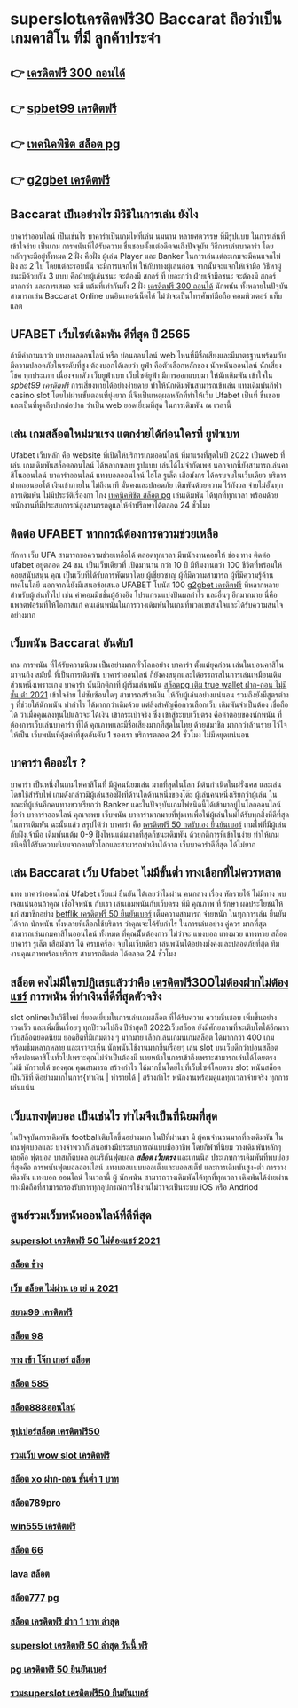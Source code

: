 # superslotเครดิตฟรี30  Baccarat  ถือว่าเป็นเกมคาสิโน ที่มี  ลูกค้าประจำ 

## 👉 [เครดิตฟรี 300 ถอนได้](https://mabet.net/register/)
## 👉 [spbet99 เครดิตฟรี](https://mabet.net/register/)
## 👉 [เทคนิคพิชิต สล็อต pg](https://member.mabet.net/?action=login)
## 👉 [g2gbet เครดิตฟรี](https://mabet.net/20-free-100/)

##  Baccarat  เป็นอย่างไร  มีวิธีในการเล่น ยังไง

บาคาร่าออนไลน์  เป็นเช่นไร บาคาร่าเป็นเกมไพ่ที่เล่น นมนาน หลายศตวรรษ  ที่มีรูปแบบ ในการเล่นที่เข้าใจง่าย  เป็นเกม การพนันที่ได้รับความ ชื่นชอบตั้งแต่อดีตจนถึงปัจจุบัน วิธีการเล่นบาคาร่า โดยหลักๆจะมีอยู่ทั้งหมด 2 ฝั่ง  คือฝั่ง  ผู้เล่น Player และ Banker ในการเล่นแต่ละเกมจะมีคนแจกไพ่ ฝั่ง  ละ 2 ใบ โดยแต่ละรอบนั้น จะมีการแจกไพ่ ให้กับทางผู้เล่นก่อน จากนั้นจะแจกให้เจ้ามือ วิธีหาผู้ชนะมีด้วยกัน 3 แบบ คือฝ่ายผู้เล่นชนะ จะต้องมี สกอร์ ที่ เยอะกว่า ฝ่ายเจ้ามือชนะ จะต้องมี สกอร์  มากกว่า  และการเสมอ จะมี แต้มที่เท่ากันทั้ง 2 ฝั่ง [เครดิตฟรี 300 ถอนได้](https://mabet.net/register/)  นักพนัน ทั้งหลายในปัจุบันสามารถเล่น  Baccarat Online บนอินเทอร์เน็ตได้ ไม่ว่าจะเป็นโทรศัพท์มือถือ คอมพิวเตอร์ แท็บแลต  


## UFABET เว็บไซต์เดิมพัน ดีที่สุด ปี 2565 

ถ้ามีคำถามมาว่า แทงบอลออนไลน์  หรือ  บ่อนออนไลน์ web ไหนที่มีชื่อเสียงและมีมาตรฐานพร้อมกับมีความปลอดภัยในระดับที่สูง ต้องบอกได้เลยว่า  ยูฟ่า คือตัวเลือกหลักของ นักพนันออนไลน์ นักเสี่ยงโชค ทุกประเภท  เนื่องจากตัว เว็บยูฟ่าเบท เว็บไซต์ยูฟ่า มีการออกแบบมา ให้นักเดิมพัน เข้าใจใน *spbet99 เครดิตฟรี* การเสี่ยงทายได้อย่างง่ายดาย ทำให้นักเดิมพันสามารถเข้าเล่น แทงเดิมพันกีฬา  casino   slot โดยไม่ผ่านขั้นตอนที่ยุ่งยาก นี่จึงเป็นเหตุผลหลักที่ทำให้เว็บ Ufabet  เป็นที่ ชื่นชอบและเป็นที่พูดถึงปากต่อปาก ว่าเป็น web    ยอดเยี่ยมที่สุด ในการเดิมพัน ณ เวลานี้ 


## เล่น เกมสล็อตใหม่มาแรง แตกง่ายได้ก่อนใครที่  ยูฟ่าเบท

 Ufabet เว็บหลัก คือ website ที่เปิดให้บริการเกมออนไลน์ ที่มาแรงที่สุดในปี 2022 เป็นweb ที่เล่น เกมเดิมพันสล็อตออนไลน์ ได้หลากหลาย รูปแบบ  เล่นได้ไม่จำกัดเพศ นอกจากนี้ยังสามารถเล่นคาสิโนออนไลน์ บาคาร่าออนไลน์ แทงบอลออนไลน์ ไฮโล รูเล็ต เสือมังกร ได้ครบจบในเว็บเดียว บริการ ฝากถอนออโต้  เงินเข้าภายใน  ไม่ถึงนาที มั่นคงและปลอดภัย เดิมพันด้วยความ ไร้กังวล จ่ายไม่อั้นทุกการเดิมพัน ไม่มีประวัติเรื่องกา โกง  [เทคนิคพิชิต สล็อต pg](https://mabet.net/20-free-100/) เล่นเดิมพัน ได้ทุกที่ทุกเวลา พร้อมด้วยพนักงานที่มีประสบการณ์สูงสามารถดูแลให้คำปรึกษาได้ตลอด 24 ชั่วโมง


## ติดต่อ   UFABET หากกรณีต้องการความช่วยเหลือ

 ทักหา  เว็บ UFA สามารถขอความช่วยเหลือได้ ตลอดทุกเวลา มีพนักงานคอยให้  ช่อง ทาง ติดต่อ ufabet อยู่ตลอด 24 ชม. เป็นเว็บเดียวที่ เปิดมานาน กว่า 10 ปี มีทีมงานกว่า 100 ชีวิตที่พร้อมให้ คอยสนับสนุน คุณ เป็นเว็บที่ได้รับการพัฒนาโดย ผู้เชี่ยวชาญ ผู้ที่มีความสามารถ ผู้ที่มีความรู้ด้านเทคโนโลยี นอกจากนี้ยังมีเสนอข้อเสนอ  UFABET โบนัส 100  [g2gbet เครดิตฟรี](https://mabet.net/credit-free-50/) ที่หลากหลายสำหรับผู้เล่นทั่วไป เช่น ค่าคอมมิชชั่นผู้อ้างอิง โปรแกรมแบ่งปันผลกำไร และอื่นๆ อีกมากมาย นี่คือแพลตฟอร์มที่ให้โอกาสแก่ คนเล่นพนันในการวางเดิมพันในเกมที่พวกเขาสนใจและได้รับความสนใจอย่างมาก


## เว็บพนัน  Baccarat  อันดับ1

เกม การพนัน ที่ได้รับความนิยม เป็นอย่างมากทั่วโลกอย่าง  บาคาร่า ตั้งแต่ยุคก่อน เล่นในบ่อนคาสิโนมาจนถึง สมัยนี้ ที่เป็นการเดิมพัน บาคาร่าออนไลน์ ก็ยังคงสนุกและได้อรรถรสในการเล่นเหมือนเดิม ส่วนหนึ่งเพราะเกม บาคาร่า นั้นมีกติกาที่ ผู้เริ่มเล่นพนัน  [สล็อตpg เติม true wallet ฝาก-ถอน ไม่มี ขั้น ต่ํา 2021](https://mabet.net/) เข้าใจง่าย  ไม่ซับซ้อนใดๆ สามารถสร้างเงิน ให้กับผู้เล่นอย่างแน่นอน  รวมถึงยังมีสูตรต่าง ๆ ที่ช่วยให้นักพนัน ทำกำไร ได้มากกว่าเดิมด้วย แต่สิ่งสำคัญคือการเลือกเว็บ เดิมพันจำเป็นต้อง เชื่อถือได้ ว่าเมื่อคุณลงทุนไปแล้วจะ ได้เงิน เข้ากระเป๋าจริง ซึ่ง  เข้าสู่ระบบเว็บตรง  คือคำตอบของนักพนัน ที่ต้องการเว็บเล่นบาคาร่า ที่ได้ คุณภาพและมีชื่อเสียงมากที่สุดในไทย ด้วยสมาชิก มากกว่าล้านราย ไว้ใจให้เป็น  เว็บพนันที่คุ้มค่าที่สุดอันดับ 1 ของเรา บริการตลอด 24 ชั่วโมง ไม่มีหยุดแน่นอน

## บาคาร่า คืออะไร ? 

บาคาร่า เป็นหนึ่งในเกมไพ่คาสิโนที่  มีผู้คนนิยมเล่น มากที่สุดในโลก มีต้นกำเนิดในฝรั่งเศส และเล่นโดยใช้สำรับไพ่ เกมดังกล่าวมีผู้เล่นสองฝั่งที่ด้านใดด้านหนึ่งของโต๊ะ ผู้เล่นคนหนึ่งเรียกว่าผู้เล่น ในขณะที่ผู้เล่นอีกคนทางขวาเรียกว่า  Banker และในปัจจุบันเกมไพ่ชนิดนี้ได้เข้ามาอยู่ในโลกออนไลน์ ชื่อว่า บาคาร่าออนไลน์  คุณจะพบ  เว็บพนัน บาคาร่ามากมายที่ทุ่มเทเพื่อให้ผู้เล่นใหม่ได้รับทุกสิ่งที่ดีที่สุดในการเดิมพัน  ฉะนั้นแล้ว สรุปได้ว่า บาคาร่า คือ [เครดิตฟรี 50 กดรับเอง ยืนยันเบอร์](https://member.mabet.net/?action=login) เกมไพ่ที่มีผู้เล่นกับฝั่งเจ้ามือ เดิมพันแต้ม 0-9 ฝั่งไหนแต้มมากที่สุดก็ชนะเดิมพัน ด้วยกติการที่เข้าในง่าย ทำให้เกมชนิดนี้่ได้รับความนิยมจากคนทั่วโลกและสามารถทำเงินได้จาก  เว็บบาคาร่าดีที่สุด  ได้ไม่ยาก

## เล่น Baccarat  เว็บ Ufabet ไม่มีขั้นต่ำ ทางเลือกที่ไม่ควรพลาด

แทง บาคาร่าออนไลน์  Ufabet เว็บแม่  ยืนยัน ได้เลยว่าไม่ผ่าน คนกลาง เรื่อง หักรายได้ ไม่มีทาง พบเจอแน่นอนถ้าคุณ เชื่อใจพนัน กับเรา เล่นเกมพนันกับเว็บตรง ที่มี คุณภาพ ที่ รักษา ผลประโยชน์ให้แก่ สมาชิกอย่าง [betflik เครดิตฟรี 50 ยืนยันเบอร์](https://mabet.net/20-free-100/) เต็มความสามารถ  จ่ายหนัก ในทุกการเล่น ยืนยันได้จาก นักพนัน ทั้งหลายที่เลือกใช้บริการ ว่าคุณจะได้รับกำไร ในการเล่นอย่าง คู่ควร  มากที่สุด สามารถเล่นเกมคาสิโนออนไลน์ ทั้งหมด ที่คุณนีั้นต้องการ ไม่ว่าจะ แทงบอล แทงมวย แทงหวย สล็อต บาคาร่า รูเล็ต เสือมังกร ได้ ครบเครื่อง  จบในเว็บเดียว เล่นพนันได้อย่างมั่งคงและปลอดภัยที่สุด ทีมงานคุณภาพพร้อมบริการ สามารถติดต่อ ได้ตลอด 24 ชั่วโมง

## สล็อต  คงไม่มีใครปฏิเสธแล้วว่าคือ [เครดิตฟรี300ไม่ต้องฝากไม่ต้องแชร์](https://mabet.net/credit-free-50/) การพนัน ที่ทำเงินที่ดีที่สุดตัวจริง

 slot onlineเป็นวิธีใหม่  ที่ยอดเยี่ยมในการเล่นเกมสล็อต ที่ได้รับความ ความชื่นชอบ เพิ่มขึ้นอย่างรวดเร็ว และเพิ่มขึ้นเรื่อยๆ ทุกปีรวมไปถึง ปีล่าสุดปี 2022เว็บสล็อต  ยังมีศักยภาพที่จะเติบโตได้อีกมาก เว็บสล็อตยอดนิยม  ยอดฮิตที่มีเกมต่าง ๆ มากมาย เลือกเล่นเกมนเกมสล็อต ได้มากกว่า 400 เกมพร้อมธีมหลากหลาย และเราจะเห็น นักพนันใช้งานมากขึ้นเรื่อยๆ เล่น slot บนเว็บดีกว่าบ่อนสล็อตหรือบ่อนคาสิโนทั่วไปเพราะคุณไม่จำเป็นต้องมี นายหน้าในการเข้าถึงเพราะสามารถเล่นได้โดยตรง ไม่มี หักรายได้ ของคุณ คุณสามารถ สร้างกำไร ได้มากขึ้นโดยไปที่เว็บไซต์โดยตรง slot พนันสล็อต เป็นวิธีที่ ดีอย่างมากในการ{ทำเงิน | ทำรายได้ | สร้างกำไร พนักงานพร้อมดูแลทุกเวลาจ่ายจริง ทุกการเล่นแน่น

##  เว็บแทงฟุตบอล  เป็นเช่นไร ทำไมจึงเป็นที่นิยมที่สุด

ในปัจจุบันการเดิมพัน  footballเติบโตขึ้นอย่างมาก ในปีที่ผ่านมา มี ผู้คนจำนวนมากที่ลงเดิมพัน ในเกมฟุตบอลและ บางจำพวกก็เล่นอย่างมีประสบการณ์แบบมืออาชีพ โดยกีฬาที่นิยม วางเดิมพันหลักๆเลยคือ ฟุตบอล บาสเก็ตบอล อเมริกันฟุตบอล ***สล็อต เว็บตรง*** และเทนนิส ประเภทการเดิมพันที่พบบ่อย ที่สุดคือ  การพนันฟุตบอลออนไลน์  แทงบอลแบบบอลเต็งและบอลสเต็ป และการเดิมพันสูง-ต่ำ การวางเดิมพัน แทงบอล ออนไลน์ ในเวลานี้ ผู้ นักพนัน สามารถวางเดิมพันได้ทุกที่ทุกเวลา เดิมพันได้ง่ายผ่านทางมือถือที่สามารถรองรับการทุกอุปกรณ์การใช้งานไม่ว่าจะเป็นระบบ iOS หรือ Andriod

## ศูนย์รวมเว็บพนันออนไลน์ที่ดีที่สุด

### [superslot เครดิตฟรี 50 ไม่ต้องแชร์ 2021](https://atom.io/themes/สมัคร%20Slot%20PG%20พุซซี่888%20เครดิตฟรี%20008%20สล็อต%2020%20รับ%20100%20เว็บตรง100%)
### [สล็อต ช้าง](https://atom.io/themes/สมัคร%20Slot%20PG%20joker%20สล็อต%20999%20008%20สล็อต%2020%20รับ%20100%20เว็บตรง100%)
### [เว็บ สล็อต ไม่ผ่าน เอ เย่ น 2021](https://atom.io/themes/สมัคร%20Slot%20PG%20เว็บ%20สล็อต%20ฝาก%2010%20รับ%20100%20008%20สล็อต%2020%20รับ%20100%20เว็บตรง100%)
### [สยาม99 เครดิตฟรี](https://atom.io/themes/สมัคร%20Slot%20PG%20wow%20slot%20เครดิตฟรี%20100%20ทั้งหมด%20008%20สล็อต%2020%20รับ%20100%20เว็บตรง100%)
### [สล็อต 98](https://atom.io/themes/สมัคร%20Slot%20PG%20slot%20เครดิตฟรี%2050%20ยืนยันเบอร์ล่าสุด%20008%20สล็อต%2020%20รับ%20100%20เว็บตรง100%)
### [ทาง เข้า โจ๊ก เกอร์ สล็อต](https://atom.io/themes/สมัคร%20Slot%20PG%20เฮง%20เฮง%20เฮง%20สล็อต%20008%20สล็อต%2020%20รับ%20100%20เว็บตรง100%)
### [สล็อต 585](https://atom.io/themes/สมัคร%20Slot%20PG%20texasสล็อต%20008%20สล็อต%2020%20รับ%20100%20เว็บตรง100%)
### [สล็อต888ออนไลน์](https://atom.io/themes/สมัคร%20Slot%20PG%20บาคาร่า%20สล็อต%20008%20สล็อต%2020%20รับ%20100%20เว็บตรง100%)
### [ซุปเปอร์สล็อต เครดิตฟรี50](https://atom.io/themes/สมัคร%20Slot%20PG%20zs8%20เครดิตฟรี%20008%20สล็อต%2020%20รับ%20100%20เว็บตรง100%)
### [รวมเว็บ wow slot เครดิตฟรี](https://atom.io/themes/สมัคร%20Slot%20PG%20สล็อต%201688%20008%20สล็อต%2020%20รับ%20100%20เว็บตรง100%)
### [สล็อต xo ฝาก-ถอน ขั้นต่ำ 1 บาท](https://atom.io/themes/สมัคร%20Slot%20PG%20pg%20สล็อต%20ทดลองเล่น%20008%20สล็อต%2020%20รับ%20100%20เว็บตรง100%)
### [สล็อต789pro](https://atom.io/themes/สมัคร%20Slot%20PG%20ซุปเปอร์สล็อต777เครดิตฟรี%20008%20สล็อต%2020%20รับ%20100%20เว็บตรง100%)
### [win555 เครดิตฟรี](https://atom.io/themes/สมัคร%20Slot%20PG%20ยู%20ฟ่า%20สล็อต%20168%20008%20สล็อต%2020%20รับ%20100%20เว็บตรง100%)
### [สล็อต 66](https://atom.io/themes/สมัคร%20Slot%20PG%20เครดิตฟรีonlyfan69%20008%20สล็อต%2020%20รับ%20100%20เว็บตรง100%)
### [lava สล็อต](https://atom.io/themes/สมัคร%20Slot%20PG%20เครดิตฟรี%2050%20ทำถึง%20300%20ถอนได้%20300%20008%20สล็อต%2020%20รับ%20100%20เว็บตรง100%)
### [สล็อต777 pg](https://atom.io/themes/สมัคร%20Slot%20PG%20สล็อต%20ทดลองเล่นฟรี%20ถอนได้2021%20008%20สล็อต%2020%20รับ%20100%20เว็บตรง100%)
### [สล็อต เครดิตฟรี ฝาก 1 บาท ล่าสุด](https://atom.io/themes/สมัคร%20Slot%20PG%20008%20สล็อต%20008%20สล็อต%2020%20รับ%20100%20เว็บตรง100%)
### [superslot เครดิตฟรี 50 ล่าสุด วันนี้ ฟรี](https://atom.io/themes/สมัคร%20Slot%20PG%20member%20เครดิตฟรี%20008%20สล็อต%2020%20รับ%20100%20เว็บตรง100%)
### [pg เครดิตฟรี 50 ยืนยันเบอร์](https://atom.io/themes/สมัคร%20Slot%20PG%20สล็อต008%20008%20สล็อต%2020%20รับ%20100%20เว็บตรง100%)
### [รวมsuperslot เครดิตฟรี50 ยืนยันเบอร์](https://atom.io/themes/สมัคร%20Slot%20PG%20สล็อต%20ฝากขั้นต่ำ%201%20บาท%20008%20สล็อต%2020%20รับ%20100%20เว็บตรง100%)